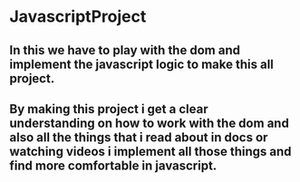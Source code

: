 # JavascriptProject

## In this we have to play with the dom and implement the javascript logic to make this all project.

## By making this project i get a clear understanding on how to work with the dom and also all the things that i read about in docs or watching videos i implement all those things and find more comfortable in javascript.
